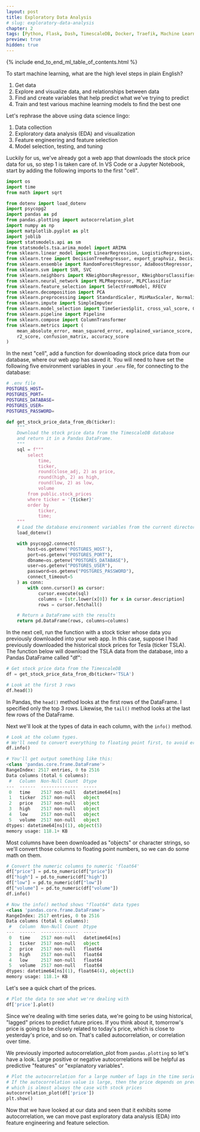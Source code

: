 ```yaml
---
layout: post
title: Exploratory Data Analysis
# slug: exploratory-data-analysis
chapter: 2
tags: [Python, Flask, Dash, TimescaleDB, Docker, Traefik, Machine Learning]
preview: true
hidden: true
---
```


{% include end_to_end_ml_table_of_contents.html %}


To start machine learning, what are the high level steps in plain English?

1. Get data
2. Explore and visualize data, and relationships between data
3. Find and create variables that help predict what we've trying to predict
4. Train and test various machine learning models to find the best one

Let's rephrase the above using data science lingo:

1. Data collection
2. Exploratory data analysis (EDA) and visualization
3. Feature engineering and feature selection
4. Model selection, testing, and tuning

Luckily for us, we've already got a web app that downloads the stock price data for us, so step 1 is taken care of. In VS Code or a Jupyter Notebook, start by adding the following imports to the first "cell".

```python
import os
import time
from math import sqrt

from dotenv import load_dotenv
import psycopg2
import pandas as pd
from pandas.plotting import autocorrelation_plot
import numpy as np
import matplotlib.pyplot as plt
import joblib
import statsmodels.api as sm
from statsmodels.tsa.arima_model import ARIMA
from sklearn.linear_model import LinearRegression, LogisticRegression, Ridge, RidgeClassifier
from sklearn.tree import DecisionTreeRegressor, export_graphviz, DecisionTreeClassifier
from sklearn.ensemble import RandomForestRegressor, AdaBoostRegressor, RandomForestClassifier, AdaBoostClassifier
from sklearn.svm import SVR, SVC
from sklearn.neighbors import KNeighborsRegressor, KNeighborsClassifier
from sklearn.neural_network import MLPRegressor, MLPClassifier
from sklearn.feature_selection import SelectFromModel, RFECV
from sklearn.decomposition import PCA
from sklearn.preprocessing import StandardScaler, MinMaxScaler, Normalizer, OneHotEncoder
from sklearn.impute import SimpleImputer
from sklearn.model_selection import TimeSeriesSplit, cross_val_score, GridSearchCV
from sklearn.pipeline import Pipeline
from sklearn.compose import ColumnTransformer
from sklearn.metrics import (
    mean_absolute_error, mean_squared_error, explained_variance_score,
    r2_score, confusion_matrix, accuracy_score
)
```

In the next "cell", add a function for downloading stock price data from our database, where our web app has saved it. You will need to have set the following five environment variables in your `.env` file, for connecting to the database:

```bash
# .env file
POSTGRES_HOST=
POSTGRES_PORT=
POSTGRES_DATABASE=
POSTGRES_USER=
POSTGRES_PASSWORD=
```

```python
def get_stock_price_data_from_db(ticker):
    """
    Download the stock price data from the TimescaleDB database
    and return it in a Pandas DataFrame.
    """
    sql = f"""
        select
            time,
            ticker,
            round(close_adj, 2) as price,
            round(high, 2) as high,
            round(low, 2) as low,
            volume
        from public.stock_prices
        where ticker = '{ticker}'
        order by
            ticker,
            time;
    """    
    # Load the database environment variables from the current directory
    load_dotenv()

    with psycopg2.connect(
        host=os.getenv('POSTGRES_HOST'),
        port=os.getenv("POSTGRES_PORT"), 
        dbname=os.getenv("POSTGRES_DATABASE"), 
        user=os.getenv("POSTGRES_USER"), 
        password=os.getenv("POSTGRES_PASSWORD"), 
        connect_timeout=5
    ) as conn:
        with conn.cursor() as cursor:
            cursor.execute(sql)
            columns = [str.lower(x[0]) for x in cursor.description]
            rows = cursor.fetchall()

    # Return a DataFrame with the results
    return pd.DataFrame(rows, columns=columns)

```

In the next cell, run the function with a stock ticker whose data you previously downloaded into your web app. In this case, suppose I had previously downloaded the historical stock prices for Tesla (ticker TSLA). The function below will download the TSLA data from the database, into a Pandas DataFrame called "df":

```python
# Get stock price data from the TimescaleDB
df = get_stock_price_data_from_db(ticker='TSLA')

# Look at the first 3 rows
df.head(3)
```

In Pandas, the `head()` method looks at the first rows of the DataFrame. I specified only the top 3 rows. Likewise, the `tail()` method looks at the last few rows of the DataFrame.

Next we'll look at the types of data in each column, with the `info()` method.

```python
# Look at the column types.
# We'll need to convert everything to floating point first, to avoid errors
df.info()

# You'll get output something like this:
<class 'pandas.core.frame.DataFrame'>
RangeIndex: 2517 entries, 0 to 2516
Data columns (total 6 columns):
 #   Column  Non-Null Count  Dtype         
---  ------  --------------  -----         
 0   time    2517 non-null   datetime64[ns]
 1   ticker  2517 non-null   object        
 2   price   2517 non-null   object        
 3   high    2517 non-null   object        
 4   low     2517 non-null   object        
 5   volume  2517 non-null   object        
dtypes: datetime64[ns](1), object(5)
memory usage: 118.1+ KB
```

Most columns have been downloaded as "objects" or character strings, so we'll convert those columns to floating point numbers, so we can do some math on them.

```python
# Convert the numeric columns to numeric 'float64'
df["price"] = pd.to_numeric(df["price"])
df["high"] = pd.to_numeric(df["high"])
df["low"] = pd.to_numeric(df["low"])
df["volume"] = pd.to_numeric(df["volume"])
df.info()

# Now the info() method shows "float64" data types
<class 'pandas.core.frame.DataFrame'>
RangeIndex: 2517 entries, 0 to 2516
Data columns (total 6 columns):
 #   Column  Non-Null Count  Dtype         
---  ------  --------------  -----         
 0   time    2517 non-null   datetime64[ns]
 1   ticker  2517 non-null   object        
 2   price   2517 non-null   float64       
 3   high    2517 non-null   float64       
 4   low     2517 non-null   float64       
 5   volume  2517 non-null   float64       
dtypes: datetime64[ns](1), float64(4), object(1)
memory usage: 118.1+ KB
```

Let's see a quick chart of the prices.

```python
# Plot the data to see what we're dealing with
df['price'].plot()
```

Since we're dealing with time series data, we're going to be using historical, "lagged" prices to predict future prices. If you think about it, tomorrow's price is going to be closely related to today's price, which is close to yesterday's price, and so on. That's called autocorrelation, or correlation over time.

We previously imported autocorrelation_plot from `pandas.plotting` so let's have a look. Large positive or negative autocorrelations will be helpful as predictive "features" or "explanatory variables". 

```python
# Plot the autocorrelation for a large number of lags in the time series
# If the autocorrelation value is large, then the price depends on previous prices,
# which is almost always the case with stock prices
autocorrelation_plot(df['price'])
plt.show()
```

Now that we have looked at our data and seen that it exhibits some autocorrelation, we can move past exploratory data analysis (EDA) into feature engineering and feature selection.
